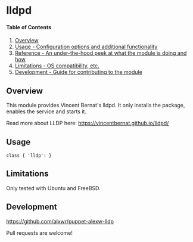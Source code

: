 # lldpd

#### Table of Contents

1. [Overview](#overview)
4. [Usage - Configuration options and additional functionality](#usage)
5. [Reference - An under-the-hood peek at what the module is doing and how](#reference)
5. [Limitations - OS compatibility, etc.](#limitations)
6. [Development - Guide for contributing to the module](#development)

## Overview

This module provides Vincent Bernat's lldpd. It only installs the package, enables the service and starts it.

Read more about LLDP here: https://vincentbernat.github.io/lldpd/ 

## Usage

    class { 'lldp': }

## Limitations

Only tested with Ubuntu and FreeBSD.

## Development

https://github.com/alxwr/puppet-alexw-lldp

Pull requests are welcome!
